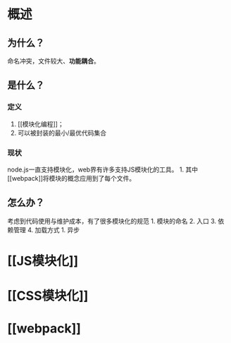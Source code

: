 # 概述
## 为什么？
命名冲突，文件较大、**功能耦合**。
## 是什么？
### 定义
1. [[模块化编程]]；
2. 可以被封装的最小/最优代码集合
### 现状
node.js一直支持模块化，web界有许多支持JS模块化的工具。
	1. 其中[[webpack]]将模块的概念应用到了每个文件。
## 怎么办？
考虑到代码使用与维护成本，有了很多模块化的规范
	1. 模块的命名
	2. 入口
	3. 依赖管理
	4. 加载方式
		1. 异步
# [[JS模块化]] 

# [[CSS模块化]] 

# [[webpack]] 